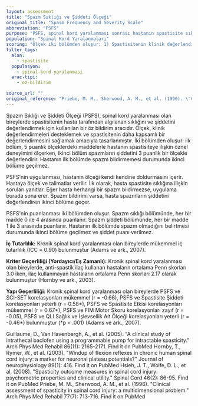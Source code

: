 ```yaml
---
layout: assessment
title: "Spazm Sıklığı ve Şiddeti Ölçeği"
original_title: "Spasm Frequency and Severity Scale"
abbreviation: "PSFS"
purpose: "PSFS, spinal kord yaralanması sonrası hastanın spastisite sıklığı ve şiddeti algısını değerlendiren bir öz bildirim ölçüsüdür."
population: "Spinal Kord Yaralanmaları"
scoring: "Ölçek iki bölümden oluşur: 1) Spastisitenin klinik değerlendirmelerini desteklemek ve daha kapsamlı bir spastisite değerlendirmesi sağlamak için geliştirilmiş, 5 puanlık ölçeklerdeki maddelerle öz bildirim ölçüsü. 2) Spazmların şiddetini değerlendiren 3 puanlık ölçek. Spazm Sıklığı: 0 = Spazm yok, 1 = Uyarılma ile ortaya çıkan hafif spazmlar, 2 = Seyrek, saatte birden az görülen tam spazmlar, 3 = Saatte birden fazla görülen spazmlar, 4 = Saatte 10 defadan fazla görülen spazmlar. Spazm Şiddeti: 1 = Hafif, 2 = Orta, 3 = Şiddetli. Hastanın 1. bölümde spazm olmadığını belirtmesi durumunda 2. bölüme geçilmez."
filter_tags:
  alan:
    - spastisite
  populasyon:
    - spinal-kord-yaralanmasi
  arac-tipi:
    - oz-bildirim

source_url: ""
original_reference: "Priebe, M. M., Sherwood, A. M., et al. (1996). \"Clinical assessment of spasticity in spinal cord injury: a multidimensional problem.\" Arch Phys Med Rehabil 77(7): 713-716."
---
```






Spazm Sıklığı ve Şiddeti Ölçeği (PSFS), spinal kord yaralanması olan bireylerde spastisitenin hasta tarafından algılanan sıklığını ve şiddetini değerlendirmek için kullanılan bir öz bildirim aracıdır. Ölçek, klinik değerlendirmeleri desteklemek ve spastisitenin daha kapsamlı bir değerlendirmesini sağlamak amacıyla tasarlanmıştır. İki bölümden oluşur: ilk bölüm, 5 puanlık ölçeklerdeki maddelerle hastanın spastisiteye ilişkin öznel deneyimini ölçerken, ikinci bölüm spazmların şiddetini 3 puanlık bir ölçekle değerlendirir. Hastanın ilk bölümde spazm bildirmemesi durumunda ikinci bölüme geçilmez.


PSFS'nin uygulanması, hastanın ölçeği kendi kendine doldurmasını içerir. Hastaya ölçek ve talimatlar verilir. İlk olarak, hasta spastisite sıklığına ilişkin soruları yanıtlar. Eğer hasta herhangi bir spazm bildirmezse, uygulama burada sona erer. Spazm bildirimi varsa, hasta spazmların şiddetini değerlendiren ikinci bölüme geçer.


PSFS'nin puanlanması iki bölümden oluşur. Spazm sıklığı bölümünde, her bir madde 0 ile 4 arasında puanlanır. Spazm şiddeti bölümünde, her bir madde 1 ile 3 arasında puanlanır. Hastanın ilk bölümde spazm olmadığını belirtmesi durumunda ikinci bölüme geçilmez ve şiddet puanı verilmez.


**İç Tutarlılık:** Kronik spinal kord yaralanması olan bireylerde mükemmel iç tutarlılık (ICC = 0.90) bulunmuştur (Adams ve ark., 2007).

**Kriter Geçerliliği (Yordayıcı/Eş Zamanlı):** Kronik spinal kord yaralanması olan bireylerde, anti-spastik ilaç kullanan hastaların ortalama Penn skorları 3.0 iken, ilaç kullanmayan hastaların ortalama Penn skorları 2.17 olarak bulunmuştur (Hornby ve ark., 2003).

**Yapı Geçerliliği:** Kronik spinal kord yaralanması olan bireylerde PSFS ve SCI-SET korelasyonları mükemmel (r = -0.66), PSFS ve Spastisite Şiddeti korelasyonları yeterli (r = 0.58*), PSFS ve Spastisite Etkisi korelasyonları mükemmel (r = 0.67*), PSFS ve FIM Motor Skoru korelasyonları zayıf (r = -0.05), PSFS ve QLI Sağlık ve İşlevsellik Alt Ölçeği korelasyonları yeterli (r = -0.46*) bulunmuştur (*p < .001) (Adams ve ark., 2007).


Guillaume, D., Van Havenbergh, A., et al. (2005). "A clinical study of intrathecal baclofen using a programmable pump for intractable spasticity." Arch Phys Med Rehabil 86(11): 2165-2171.
Find it on PubMed
Hornby, T., Rymer, W., et al. (2003). "Windup of flexion reflexes in chronic human spinal cord injury: a marker for neuronal plateau potentials?" Journal of neurophysiology 89(1): 416.
Find it on PubMed
Hsieh, J. T., Wolfe, D. L., et al. (2008). "Spasticity outcome measures in spinal cord injury: psychometric properties and clinical utility." Spinal Cord 46(2): 86-95.
Find it on PubMed
Priebe, M. M., Sherwood, A. M., et al. (1996). "Clinical assessment of spasticity in spinal cord injury: a multidimensional problem." Arch Phys Med Rehabil 77(7): 713-716.
Find it on PubMed

```